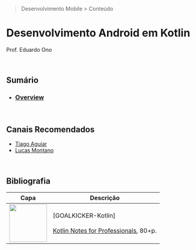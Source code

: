 > Desenvolvimento Mobile > Conteúdo

# Desenvolvimento Android em Kotlin

Prof. Eduardo Ono

<br>

## Sumário

* ### [Overview](./overview/)

<br>

## Canais Recomendados

* [Tiago Aguiar](https://www.youtube.com/channel/UCrWWMZ6GVOM5zqYAUI44XXg)
* [Lucas Montano](https://www.youtube.com/c/LucasMontano)

<br>

## Bibliografia

| Capa | Descrição |
| :-: | --- |
| <img src="" alt="" width="100px"> | [GOALKICKER-Kotlin]<br><br>[Kotlin Notes for Professionals](https://goalkicker.com/KotlinBook/), 80+p.

<br>
